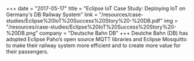 +++
date = "2017-05-17"
title = "Eclipse IoT Case Study: Deploying IoT on Germany's DB Railway System"
link = "/resources/case-studies/Eclipse%20IoT%20Success%20Story%20-%20DB.pdf"
img = "/resources/case-studies/Eclipse%20IoT%20Success%20Story%20-%20DB.png"
company = "Deutsche Bahn DB"
+++
Deutche Bahn (DB) has adopted Eclipse Paho’s open source MQTT libraries and Eclipse Mosquitto to make their railway system more efficient and to create more value for their passengers.